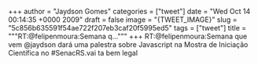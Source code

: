 
+++
author = "Jaydson Gomes"
categories = ["tweet"]
date = "Wed Oct 14 00:14:35 +0000 2009"
draft = false
image = "{TWEET_IMAGE}"
slug = "5c856b635591f54ae722f207eb3caf20f5995ed5"
tags = ["tweet"]
title = """RT:@felipenmoura:Semana q..."""
+++
RT:@felipenmoura:Semana que vem @jaydson dará uma palestra sobre Javascript na Mostra de Iniciação Científica no #SenacRS.vai ta bem legal
